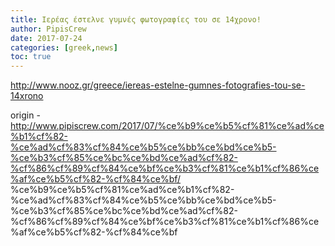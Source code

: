 ```yaml
---
title: Ιερέας έστελνε γυμνές φωτογραφίες του σε 14χρονο!
author: PipisCrew
date: 2017-07-24
categories: [greek,news]
toc: true
---
```


http://www.nooz.gr/greece/iereas-estelne-gumnes-fotografies-tou-se-14xrono

origin - http://www.pipiscrew.com/2017/07/%ce%b9%ce%b5%cf%81%ce%ad%ce%b1%cf%82-%ce%ad%cf%83%cf%84%ce%b5%ce%bb%ce%bd%ce%b5-%ce%b3%cf%85%ce%bc%ce%bd%ce%ad%cf%82-%cf%86%cf%89%cf%84%ce%bf%ce%b3%cf%81%ce%b1%cf%86%ce%af%ce%b5%cf%82-%cf%84%ce%bf/ %ce%b9%ce%b5%cf%81%ce%ad%ce%b1%cf%82-%ce%ad%cf%83%cf%84%ce%b5%ce%bb%ce%bd%ce%b5-%ce%b3%cf%85%ce%bc%ce%bd%ce%ad%cf%82-%cf%86%cf%89%cf%84%ce%bf%ce%b3%cf%81%ce%b1%cf%86%ce%af%ce%b5%cf%82-%cf%84%ce%bf